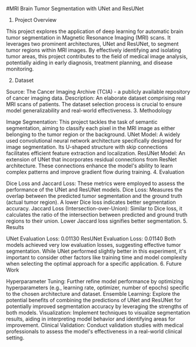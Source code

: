 #MRI Brain Tumor Segmentation with UNet and ResUNet

1. Project Overview

This project explores the application of deep learning for automatic brain tumor segmentation in Magnetic Resonance Imaging (MRI) scans. It leverages two prominent architectures, UNet and ResUNet, to segment tumor regions within MRI images. By effectively identifying and isolating tumor areas, this project contributes to the field of medical image analysis, potentially aiding in early diagnosis, treatment planning, and disease monitoring.

2. Dataset

Source: The Cancer Imaging Archive (TCIA) - a publicly available repository of cancer imaging data.
Description: An elaborate dataset comprising real MRI scans of patients. The dataset selection process is crucial to ensure model generalizability and real-world effectiveness.
3. Methodology

Image Segmentation: This project tackles the task of semantic segmentation, aiming to classify each pixel in the MRI image as either belonging to the tumor region or the background.
UNet Model: A widely used convolutional neural network architecture specifically designed for image segmentation. Its U-shaped structure with skip connections facilitates efficient feature extraction and localization.
ResUNet Model: An extension of UNet that incorporates residual connections from ResNet architecture. These connections enhance the model's ability to learn complex patterns and improve gradient flow during training.
4. Evaluation

Dice Loss and Jaccard Loss: These metrics were employed to assess the performance of the UNet and ResUNet models.
Dice Loss: Measures the overlap between the predicted tumor segmentation and the ground truth (actual tumor region). A lower Dice loss indicates better segmentation accuracy.
Jaccard Loss (Intersection-over-Union): Similar to Dice loss, it calculates the ratio of the intersection between predicted and ground truth regions to their union. Lower Jaccard loss signifies better segmentation.
5. Results

UNet Evaluation Loss: 0.01130
ResUNet Evaluation Loss: 0.01140
Both models achieved very low evaluation losses, suggesting effective tumor segmentation. While UNet performed slightly better in this experiment, it's important to consider other factors like training time and model complexity when selecting the optimal approach for a specific application.
6. Future Work

Hyperparameter Tuning: Further refine model performance by optimizing hyperparameters (e.g., learning rate, optimizer, number of epochs) specific to the chosen architecture and dataset.
Ensemble Learning: Explore the potential benefits of combining the predictions of UNet and ResUNet for potentially improved segmentation accuracy by leveraging the strengths of both models.
Visualization: Implement techniques to visualize segmentation results, aiding in interpreting model behavior and identifying areas for improvement.
Clinical Validation: Conduct validation studies with medical professionals to assess the model's effectiveness in a real-world clinical setting.
